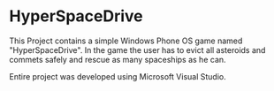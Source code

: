 HyperSpaceDrive
===============

This Project contains a simple Windows Phone OS game named "HyperSpaceDrive".
In the game the user has to evict all asteroids and commets safely and rescue as many spaceships as he can.

Entire project was developed using Microsoft Visual Studio.

